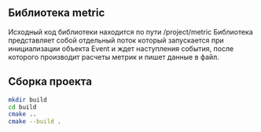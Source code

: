 ## Библиотека metric
Исходный код библиотеки находится по пути /project/metric
Библиотека представляет собой отдельный поток который запускается при инициализации объекта Event
и ждет наступления события, после которого производит расчеты метрик и пишет данные в файл.

## Сборка проекта
```bash
mkdir build
cd build
cmake ..
cmake --build .
